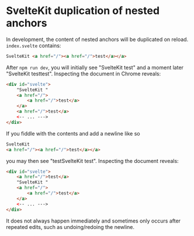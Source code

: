 # SvelteKit duplication of nested anchors

In development, the content of nested anchors will be duplicated on reload. `index.svelte` contains:

```html
SvelteKit <a href="/"><a href="/">test</a></a>
```

After `npm run dev`, you will initially see "SvelteKit test" and a moment later "SvelteKit testtest". Inspecting the document in Chrome reveals:

```html
<div id="svelte">
    "SvelteKit "
    <a href="/">
        <a href="/">test</a>
    </a>
    <a href="/">test</a>
    <-- ... --->
</div>
```

If you fiddle with the contents and add a newline like so

```html
SvelteKit
<a href="/"><a href="/">test</a></a>
```

you may then see "testSvelteKit test". Inspecting the document reveals:

```html
<div id="svelte">
    <a href="/">test</a>
    "SvelteKit "
    <a href="/">
        <a href="/">test</a>
    </a>
    <-- ... --->
</div>
```

It does not always happen immediately and sometimes only occurs after repeated edits, such as undoing/redoing the newline.